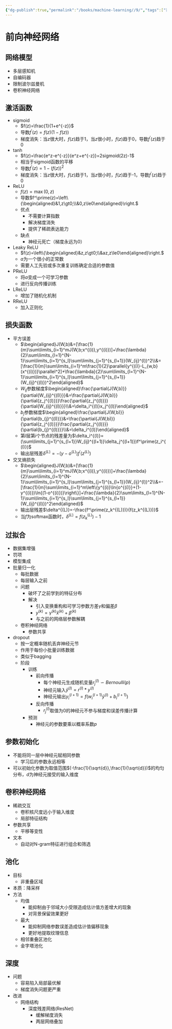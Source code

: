 ```yaml
---
{"dg-publish":true,"permalink":"/books/machine-learning//9/","tags":["百面机器学习"]}
---
```



# 前向神经网络

## 网络模型
- 多层感知机
- 自编码器
- 限制波尔兹曼机
- 卷积神经网络

## 激活函数
- sigmoid
   - $f(z)=\frac{1}{1+e^{-z}}$
   - 导数$f^\prime(z)=f(z)(1-f(z))$
   - 梯度消失：当$z$很大时，$f(z)$趋于1，当$z$很小时，$f(z)$趋于0，导数$f^\prime(z)$趋于0
- tanh
   - $f(z)=\frac{e^z-e^{-z}}{e^z+e^{-z}}=2sigmoid(2z)-1$
   - 相当于sigmoid函数的平移
   - 导数$f^\prime(z)=1-(f(z))^2$
   - 梯度消失：当$z$很大时，$f(z)$趋于1，当$z$很小时，$f(z)$趋于-1，导数$f^\prime(z)$趋于0
- ReLU
   - $f(z)=\max(0,z)$
   - 导数$f^\prime(z)=\left\{\begin{aligned}&1,z\gt0;\\&0,z\le0\end{aligned}\right.$
   - 优点
      - 不需要计算指数
      - 解决梯度消失
      - 提供了稀疏表达能力
   - 缺点
      - 神经元死亡（梯度永远为0）
- Leaky ReLU
   - $f(z)=\left\{\begin{aligned}&z,z\gt0;\\&az,z\le0\end{aligned}\right.$
   - $a$为一个很小的正常数
   - 需要人工先验或多次重复训练确定合适的参数值
- PReLU
   - 将$a$变成一个可学习参数
   - 进行反向传播训练
- LReLU
   - 增加了随机化机制
- RReLU
   - 加入正则化

## 损失函数
- 平方误差
   - $\begin{aligned}J(W,b)&=[\frac{1}{m}\sum\limits_{i=1}^mJ(W,b;x^{(i)},y^{(i)})]+\frac{\lambda}{2}\sum\limits_{l=1}^{N-1}\sum\limits_{i=1}^{s_l}\sum\limits_{j=1}^{s_{l+1}}(W_{ij}^(l))^2\\&=[\frac{1}{m}\sum\limits_{i=1}^m\frac{1}{2}\parallel{y^{(i)}-L_{w,b}(x^{(i)})}\parallel^2]+\frac{\lambda}{2}\sum\limits_{l=1}^{N-1}\sum\limits_{i=1}^{s_l}\sum\limits_{j=1}^{s_{l+1}}(W_{ij}^{(l)})^2\end{aligned}$
   - $W_{ij}$参数梯度$\begin{aligned}\frac{\partial{J(W,b)}}{\partial{W_{ij}^{(l)}}}&=\frac{\partial{J(W,b)}}{\partial{z_j^{(l)}}}\frac{\partial{z_j^{(l)}}}{\partial{W_{ij}^{(l)}}}\\&=\delta_i^{(l)}x_j^{(l)}\end{aligned}$
   - $b_j$参数梯度$\begin{aligned}\frac{\partial{J(W,b)}}{\partial{b_{j}^{(l)}}}&=\frac{\partial{J(W,b)}}{\partial{z_j^{(l)}}}\frac{\partial{z_j^{(l)}}}{\partial{b_{j}^{(l)}}}\\&=\delta_i^{(l)}\end{aligned}$
   - 第$l$层第$i$个节点的残差量为$\delta_i^{(l)}=(\sum\limits_{j=1}^{s_{l+1}}W_{ij}^{(l+1)}\delta_j^{(l+1)})f^\prime(z_i^{(l)})$
   - 输出层残差$\delta^{(L)}=-(y-o^{(L)})f^\prime(z^{(L)})$
- 交叉熵损失
   - $\begin{aligned}J(W,b)&=[\frac{1}{m}\sum\limits_{i=1}^mJ(W,b;x^{(i)},y^{(i)})]+\frac{\lambda}{2}\sum\limits_{l=1}^{N-1}\sum\limits_{i=1}^{s_l}\sum\limits_{j=1}^{s_{l+1}}(W_{ij}^(l))^2\\&=-[\frac{1}{m}\sum\limits_{i=1}^m\left\{y^{(i)}\ln{o^{(i)}}+(1-y^{(i)})\ln{(1-o^{(i)})}\right\}]+\frac{\lambda}{2}\sum\limits_{l=1}^{N-1}\sum\limits_{i=1}^{s_l}\sum\limits_{j=1}^{s_{l+1}}(W_{ij}^{(l)})^2\end{aligned}$
   - 输出层残差$\delta^{(L)}=-\frac{f^\prime(z_k^{(L)})}{f(z_k^{(L)})}$
   - 当$f$为softmax函数时，$\delta^{(L)}=f(z_k^{(L)})-1$

## 过拟合
- 数据集增强
- 罚项
- 模型集成
- 批量归一化
   - 每批数据
   - 每层输入之前
   - 问题
      - 破坏了之前学到的特征分布
      - 解决
         - 引入变换重构和可学习参数方差$\gamma$和偏差$\beta$
         - $y^{(k)}=\gamma^{(k)}\hat{x}^{(k)}+\beta^{(k)}$
         - 与之前的网络层参数解耦
   - 卷积神经网络
      - 参数共享
- dropout
   - 按一定概率随机丢弃神经元节
   - 作用于每份小批量训练数据
   - 类似于bagging
   - 阶段
      - 训练
         - 前向传播
            - 每个神经元生成随机变量$r_j^{(l)}\backsim{Bernoulli}(p)$
            - 神经元输入$\widetilde{y}^{(l)}=r^{(l)}*y^{(l)}$
            - 神经元输出$y_i^{(l+1)}=f(w_i^{(l+1)}\widetilde{y}^{(l)}+b_i^{(l+1)})$
         - 反向传播
            - $r_j^{(l)}$取值为0的神经元不参与梯度和误差传播计算
      - 预测
         - 神经元的参数要乘以概率系数$p$

## 参数初始化
- 不能将同一层中神经元赋相同参数
   - 学习后的参数永远相等
- 可以初始化参数为取值范围$(-\frac{1}{\sqrt{d}},\frac{1}{\sqrt{d}})$的均匀分布，$d$为神经元接受的输入维度

## 卷积神经网络
- 稀疏交互
   - 卷积核尺度远小于输入维度
   - 局部特征结构
- 参数共享
   - 平移等变性
- 文本
   - 自动对N-gram特征进行组合和筛选

## 池化
- 目标
   - 非重叠区域
- 本质：降采样
- 方法
   - 均值
      - 能抑制由于邻域大小受限造成估计值方差增大的现象
      - 对背景保留效果更好
   - 最大
      - 能抑制网络参数误差造成估计值偏移现象
      - 更好地提取纹理信息
   - 相邻重叠区池化
   - 金字塔池化

## 深度
- 问题
   - 容易陷入局部最优解
   - 梯度消失问题更严重
- 改进
   - 网络结构
      - 深度残差网络(ResNet)
         - 缓解梯度消失
         - 两层网络叠加